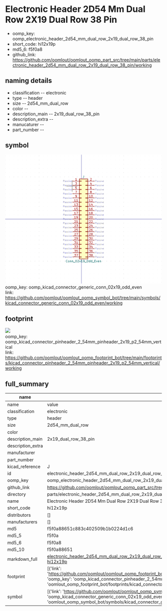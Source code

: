 # Electronic Header 2D54 Mm Dual Row 2X19 Dual Row 38 Pin

  
* oomp_key: oomp_electronic_header_2d54_mm_dual_row_2x19_dual_row_38_pin 
* short_code: hi12x19p
* md5_6: f5f0a8  
* github_link: https://github.com/oomlout/oomlout_oomp_part_src/tree/main/parts/electronic_header_2d54_mm_dual_row_2x19_dual_row_38_pin/working  
## naming details
* classification -- electronic
* type -- header
* size -- 2d54_mm_dual_row
* color -- 
* description_main -- 2x19_dual_row_38_pin
* description_extra -- 
* manucaturer -- 
* part_number -- 



## symbol

![](symbol/0/working/working_600.png)  
oomp_key: oomp_kicad_connector_generic_conn_02x19_odd_even  
link: https://github.com/oomlout/oomlout_oomp_symbol_bot/tree/main/symbols/kicad_connector_generic_conn_02x19_odd_even/working  

## footprint

![](footprint/0/working/working_600.png)  
oomp_key: oomp_kicad_connector_pinheader_2_54mm_pinheader_2x19_p2_54mm_vertical  
link: https://github.com/oomlout/oomlout_oomp_footprint_bot/tree/main/footprints/kicad_connector_pinheader_2_54mm_pinheader_2x19_p2_54mm_vertical/working  

## full_summary
| name | value | 
| --- | --- | 
| name | value | 
| classification | electronic | 
| type | header | 
| size | 2d54_mm_dual_row | 
| color |  | 
| description_main | 2x19_dual_row_38_pin | 
| description_extra |  | 
| manufacturer |  | 
| part_number |  | 
| kicad_reference | J | 
| id | electronic_header_2d54_mm_dual_row_2x19_dual_row_38_pin | 
| oomp_key | oomp_electronic_header_2d54_mm_dual_row_2x19_dual_row_38_pin | 
| github_link | https://github.com/oomlout/oomlout_oomp_part_src/tree/main/parts/electronic_header_2d54_mm_dual_row_2x19_dual_row_38_pin/working | 
| directory | parts/electronic_header_2d54_mm_dual_row_2x19_dual_row_38_pin | 
| name | Electronic Header 2D54 Mm Dual Row 2X19 Dual Row 38 Pin | 
| short_code | hi12x19p | 
| distributors | [] | 
| manufacturers | [] | 
| md5 | f5f0a88651c883c402509b1b0224d1c6 | 
| md5_5 | f5f0a | 
| md5_6 | f5f0a8 | 
| md5_10 | f5f0a88651 | 
| markdown_full | [electronic_header_2d54_mm_dual_row_2x19_dual_row_38_pin](https://github.com/oomlout/oomlout_oomp_part_src/tree/main/parts/electronic_header_2d54_mm_dual_row_2x19_dual_row_38_pin/working)<br>[hi12x19p](https://github.com/oomlout/oomlout_oomp_part_src/tree/main/parts/electronic_header_2d54_mm_dual_row_2x19_dual_row_38_pin/working)<br> | 
| footprint | [{'link': 'https://github.com/oomlout/oomlout_oomp_footprint_bot/tree/main/foootprntss/kicad_connector_pinheader_2_54mm_pinheader_2x19_p2_54mm_vertical', 'oomp_key': 'oomp_kicad_connector_pinheader_2_54mm_pinheader_2x19_p2_54mm_vertical', 'directory': 'oomlout_oomp_footprint_bot/footprints/kicad_connector_pinheader_2_54mm_pinheader_2x19_p2_54mm_vertical//working/working.kicad_mod'}] | 
| symbol | [{'link': 'https://github.com/oomlout/oomlout_oomp_symbol_bot/tree/main/symbols/kicad_connector_generic_conn_02x19_odd_even', 'oomp_key': 'oomp_kicad_connector_generic_conn_02x19_odd_even', 'directory': 'oomlout_oomp_symbol_bot/symbols/kicad_connector_generic_conn_02x19_odd_even//working/working.kicad_sym'}] | 
